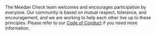 The Meedan Check team welcomes and encourages participation by everyone. Our community is based on mutual respect, tolerance, and encouragement, and we are working to help each other live up to these principles. Please refer to our [Code of Conduct](https://meedan.com/code-of-conduct/) if you need more information.
